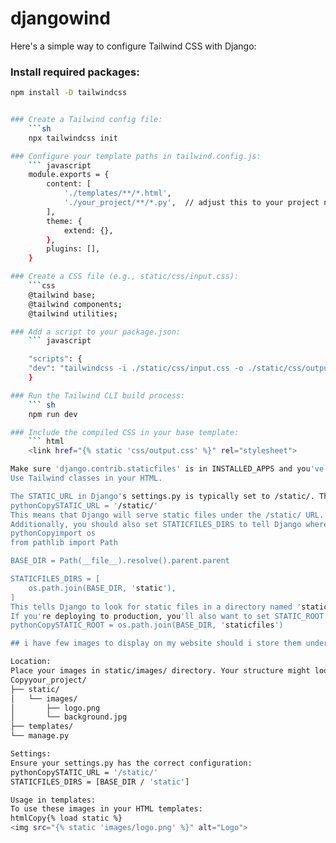 # djangowind

Here's a simple way to configure Tailwind CSS with Django:

### Install required packages:
```sh
npm install -D tailwindcss


### Create a Tailwind config file:
    ```sh
    npx tailwindcss init

### Configure your template paths in tailwind.config.js:
    ``` javascript 
    module.exports = {
        content: [
            './templates/**/*.html',
            './your_project/**/*.py',  // adjust this to your project name
        ],
        theme: {
            extend: {},
        },
        plugins: [],
    }

### Create a CSS file (e.g., static/css/input.css):
    ```css
    @tailwind base;
    @tailwind components;
    @tailwind utilities;

### Add a script to your package.json:
    ``` javascript

    "scripts": {
    "dev": "tailwindcss -i ./static/css/input.css -o ./static/css/output.css --watch"
    }

### Run the Tailwind CLI build process:
    ``` sh
    npm run dev

### Include the compiled CSS in your base template:
    ``` html
    <link href="{% static 'css/output.css' %}" rel="stylesheet">

Make sure 'django.contrib.staticfiles' is in INSTALLED_APPS and you've set up STATIC_URL in settings.py.
Use Tailwind classes in your HTML.

The STATIC_URL in Django's settings.py is typically set to /static/. This is a URL prefix, not a file system path. Here's how you should set it:
pythonCopySTATIC_URL = '/static/'
This means that Django will serve static files under the /static/ URL. For example, if you have a CSS file at static/css/style.css, it will be accessible at http://yourdomain.com/static/css/style.css.
Additionally, you should also set STATICFILES_DIRS to tell Django where to find your static files:
pythonCopyimport os
from pathlib import Path

BASE_DIR = Path(__file__).resolve().parent.parent

STATICFILES_DIRS = [
    os.path.join(BASE_DIR, 'static'),
]
This tells Django to look for static files in a directory named 'static' at the same level as your manage.py file.
If you're deploying to production, you'll also want to set STATIC_ROOT:
pythonCopySTATIC_ROOT = os.path.join(BASE_DIR, 'staticfiles')

## i have few images to display on my website should i store them under static directory/images/ or somewhere else EditStoring your images in the static/images/ directory is indeed a good practice for Django projects. Here's why and how to do it:

Location:
Place your images in static/images/ directory. Your structure might look like this:
Copyyour_project/
├── static/
│   └── images/
│       ├── logo.png
│       └── background.jpg
├── templates/
└── manage.py

Settings:
Ensure your settings.py has the correct configuration:
pythonCopySTATIC_URL = '/static/'
STATICFILES_DIRS = [BASE_DIR / 'static']

Usage in templates:
To use these images in your HTML templates:
htmlCopy{% load static %}
<img src="{% static 'images/logo.png' %}" alt="Logo">
